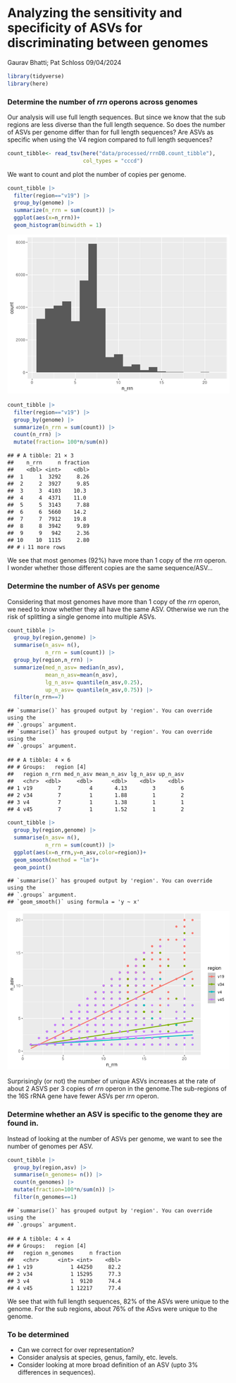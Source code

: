 Analyzing the sensitivity and specificity of ASVs for discriminating
between genomes
================
Gaurav Bhatti; Pat Schloss
09/04/2024

``` r
library(tidyverse)
library(here)
```

### Determine the number of *rrn* operons across genomes

Our analysis will use full length sequences. But since we know that the
sub regions are less diverse than the full length sequence. So does the
number of ASVs per genome differ than for full length sequences? Are
ASVs as specific when using the V4 region compared to full length
sequences?

``` r
count_tibble<- read_tsv(here("data/processed/rrnDB.count_tibble"),
                        col_types = "cccd")
```

We want to count and plot the number of copies per genome.

``` r
count_tibble |> 
  filter(region=="v19") |> 
  group_by(genome) |> 
  summarize(n_rrn = sum(count)) |> 
  ggplot(aes(x=n_rrn))+
  geom_histogram(binwidth = 1)
```

![](genome_sens_spec_2024-09-04_files/figure-gfm/unnamed-chunk-2-1.png)<!-- -->

``` r
count_tibble |> 
  filter(region=="v19") |> 
  group_by(genome) |> 
  summarize(n_rrn = sum(count)) |> 
  count(n_rrn) |> 
  mutate(fraction= 100*n/sum(n))
```

    ## # A tibble: 21 × 3
    ##    n_rrn     n fraction
    ##    <dbl> <int>    <dbl>
    ##  1     1  3292     8.26
    ##  2     2  3927     9.85
    ##  3     3  4103    10.3 
    ##  4     4  4371    11.0 
    ##  5     5  3143     7.88
    ##  6     6  5660    14.2 
    ##  7     7  7912    19.8 
    ##  8     8  3942     9.89
    ##  9     9   942     2.36
    ## 10    10  1115     2.80
    ## # ℹ 11 more rows

We see that most genomes (92%) have more than 1 copy of the *rrn*
operon. I wonder whether those different copies are the same
sequence/ASV…

### Determine the number of ASVs per genome

Considering that most genomes have more than 1 copy of the *rrn* operon,
we need to know whether they all have the same ASV. Otherwise we run the
risk of splitting a single genome into multiple ASVs.

``` r
count_tibble |> 
  group_by(region,genome) |> 
  summarise(n_asv= n(),
            n_rrn = sum(count)) |> 
  group_by(region,n_rrn) |> 
  summarize(med_n_asv= median(n_asv),
            mean_n_asv=mean(n_asv),
            lg_n_asv= quantile(n_asv,0.25),
            up_n_asv= quantile(n_asv,0.75)) |> 
  filter(n_rrn==7)
```

    ## `summarise()` has grouped output by 'region'. You can override using the
    ## `.groups` argument.
    ## `summarise()` has grouped output by 'region'. You can override using the
    ## `.groups` argument.

    ## # A tibble: 4 × 6
    ## # Groups:   region [4]
    ##   region n_rrn med_n_asv mean_n_asv lg_n_asv up_n_asv
    ##   <chr>  <dbl>     <dbl>      <dbl>    <dbl>    <dbl>
    ## 1 v19        7         4       4.13        3        6
    ## 2 v34        7         1       1.88        1        2
    ## 3 v4         7         1       1.38        1        1
    ## 4 v45        7         1       1.52        1        2

``` r
count_tibble |> 
  group_by(region,genome) |> 
  summarise(n_asv= n(),
            n_rrn = sum(count)) |> 
  ggplot(aes(x=n_rrn,y=n_asv,color=region))+
  geom_smooth(method = "lm")+
  geom_point()
```

    ## `summarise()` has grouped output by 'region'. You can override using the
    ## `.groups` argument.
    ## `geom_smooth()` using formula = 'y ~ x'

![](genome_sens_spec_2024-09-04_files/figure-gfm/unnamed-chunk-3-1.png)<!-- -->

Surprisingly (or not) the number of unique ASVs increases at the rate of
about 2 ASVS per 3 copies of *rrn* operon in the genome.The sub-regions
of the 16S rRNA gene have fewer ASVs per *rrn* operon.

### Determine whether an ASV is specific to the genome they are found in.

Instead of looking at the number of ASVs per genome, we want to see the
number of genomes per ASV.

``` r
count_tibble |> 
  group_by(region,asv) |> 
  summarise(n_genomes= n()) |> 
  count(n_genomes) |> 
  mutate(fraction=100*n/sum(n)) |> 
  filter(n_genomes==1)
```

    ## `summarise()` has grouped output by 'region'. You can override using the
    ## `.groups` argument.

    ## # A tibble: 4 × 4
    ## # Groups:   region [4]
    ##   region n_genomes     n fraction
    ##   <chr>      <int> <int>    <dbl>
    ## 1 v19            1 44250     82.2
    ## 2 v34            1 15295     77.3
    ## 3 v4             1  9120     74.4
    ## 4 v45            1 12217     77.4

We see that with full length sequences, 82% of the ASVs were unique to
the genome. For the sub regions, about 76% of the ASvs were unique to
the genome.

### To be determined

- Can we correct for over representation?
- Consider analysis at species, genus, family, etc. levels.
- Consider looking at more broad definition of an ASV (upto 3%
  differences in sequences).
